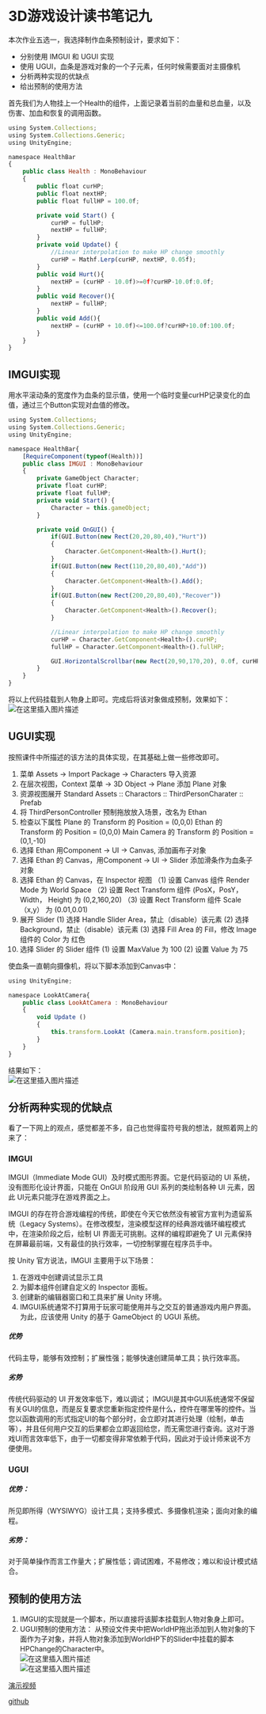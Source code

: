# 3D游戏设计读书笔记九
本次作业五选一，我选择制作血条预制设计，要求如下：
- 分别使用 IMGUI 和 UGUI 实现
- 使用 UGUI，血条是游戏对象的一个子元素，任何时候需要面对主摄像机
- 分析两种实现的优缺点
- 给出预制的使用方法

首先我们为人物挂上一个Health的组件，上面记录着当前的血量和总血量，以及伤害、加血和恢复的调用函数。
```javascript
using System.Collections;
using System.Collections.Generic;
using UnityEngine;

namespace HealthBar
{
    public class Health : MonoBehaviour
    {
        public float curHP;
        public float nextHP;
        public float fullHP = 100.0f;

        private void Start() {
            curHP = fullHP;
            nextHP = fullHP;
        }
        private void Update() {
            //Linear interpolation to make HP change smoothly
            curHP = Mathf.Lerp(curHP, nextHP, 0.05f);
        }
        public void Hurt(){
            nextHP = (curHP - 10.0f)>=0f?curHP-10.0f:0.0f;
        }
        public void Recover(){
            nextHP = fullHP;
        }
        public void Add(){
            nextHP = (curHP + 10.0f)<=100.0f?curHP+10.0f:100.0f;
        }
    }   
}
```
## IMGUI实现
用水平滚动条的宽度作为血条的显示值，使用一个临时变量curHP记录变化的血值，通过三个Button实现对血值的修改。
```javascript
using System.Collections;
using System.Collections.Generic;
using UnityEngine;

namespace HealthBar{
    [RequireComponent(typeof(Health))]
    public class IMGUI : MonoBehaviour
    {
        private GameObject Character;
        private float curHP;
        private float fullHP;
        private void Start() {
            Character = this.gameObject;
        }

        private void OnGUI() {
            if(GUI.Button(new Rect(20,20,80,40),"Hurt"))
            {
                Character.GetComponent<Health>().Hurt();
            }
            if(GUI.Button(new Rect(110,20,80,40),"Add"))
            {
                Character.GetComponent<Health>().Add();
            }
            if(GUI.Button(new Rect(200,20,80,40),"Recover"))
            {
                Character.GetComponent<Health>().Recover();
            }

            //Linear interpolation to make HP change smoothly
            curHP = Character.GetComponent<Health>().curHP;
            fullHP = Character.GetComponent<Health>().fullHP;

            GUI.HorizontalScrollbar(new Rect(20,90,170,20), 0.0f, curHP, 0.0f, fullHP);
        }
    }
}
```
将以上代码挂载到人物身上即可。完成后将该对象做成预制，效果如下：
![在这里插入图片描述](image/1.png)

## UGUI实现
按照课件中所描述的该方法的具体实现，在其基础上做一些修改即可。

1. 菜单 Assets -> Import Package -> Characters 导入资源
2. 在层次视图，Context 菜单 -> 3D Object -> Plane 添加 Plane 对象
3. 资源视图展开 Standard Assets :: Charactors :: ThirdPersonCharater :: Prefab
4. 将 ThirdPersonController 预制拖放放入场景，改名为 Ethan
5. 检查以下属性
Plane 的 Transform 的 Position = (0,0,0)
Ethan 的 Transform 的 Position = (0,0,0)
Main Camera 的 Transform 的 Position = (0,1,-10)
6. 选择 Ethan 用Component -> UI -> Canvas, 添加画布子对象
7. 选择 Ethan 的 Canvas，用Component -> UI -> Slider 添加滑条作为血条子对象
8. 选择 Ethan 的 Canvas，在 Inspector 视图
（1) 设置 Canvas 组件 Render Mode 为 World Space
（2) 设置 Rect Transform 组件 (PosX，PosY，Width， Height) 为 (0,2,160,20)
 （3) 设置 Rect Transform 组件 Scale （x,y） 为 (0.01,0.01)
9. 展开 Slider
(1) 选择 Handle Slider Area，禁止（disable）该元素
(2) 选择 Background，禁止（disable）该元素
(3) 选择 Fill Area 的 Fill，修改 Image 组件的 Color 为 红色
10. 选择 Slider 的 Slider 组件
(1) 设置 MaxValue 为 100
(2) 设置 Value 为 75

使血条一直朝向摄像机，将以下脚本添加到Canvas中：
```javascript
using UnityEngine;

namespace LookAtCamera{
    public class LookAtCamera : MonoBehaviour 
    {
        void Update () 
        {
            this.transform.LookAt (Camera.main.transform.position);
        }
    }
}
```
结果如下：<br>
![在这里插入图片描述](image/2.png)
## 分析两种实现的优缺点
看了一下网上的观点，感觉都差不多，自己也觉得蛮符号我的想法，就照着网上的来了：
### IMGUI
IMGUI（Immediate Mode GUI）及时模式图形界面。它是代码驱动的 UI 系统，没有图形化设计界面，只能在 OnGUI 阶段用 GUI 系列的类绘制各种 UI 元素，因此 UI元素只能浮在游戏界面之上。

IMGUI 的存在符合游戏编程的传统，即使在今天它依然没有被官方宣判为遗留系统（Legacy Systems）。在修改模型，渲染模型这样的经典游戏循环编程模式中，在渲染阶段之后，绘制 UI 界面无可挑剔。这样的编程即避免了 UI 元素保持在屏幕最前端，又有最佳的执行效率，一切控制掌握在程序员手中。

按 Unity 官方说法，IMGUI 主要用于以下场景：

1. 在游戏中创建调试显示工具
2. 为脚本组件创建自定义的 Inspector 面板。
3. 创建新的编辑器窗口和工具来扩展 Unity 环境。
4. IMGUI系统通常不打算用于玩家可能使用并与之交互的普通游戏内用户界面。为此，应该使用 Unity 的基于 GameObject 的 UGUI 系统。

##### 优势
代码主导，能够有效控制；扩展性强；能够快速创建简单工具；执行效率高。
##### 劣势
传统代码驱动的 UI 开发效率低下，难以调试；
IMGUI是其中GUI系统通常不保留有关GUI的信息，而是反复要求您重新指定控件是什么，控件在哪里等的控件。当您以函数调用的形式指定UI的每个部分时，会立即对其进行处理（绘制，单击等），并且任何用户交互的后果都会立即返回给您，而无需您进行查询。这对于游戏UI而言效率低下，由于一切都变得非常依赖于代码，因此对于设计师来说不方便使用。
### UGUI
##### 优势：
所见即所得（WYSIWYG）设计工具；支持多模式、多摄像机渲染；面向对象的编程。
##### 劣势：
对于简单操作而言工作量大；扩展性低；调试困难，不易修改；难以和设计模式结合。

## 预制的使用方法
1. IMGUI的实现就是一个脚本，所以直接将该脚本挂载到人物对象身上即可。
2. UGUI预制的使用方法：
从预设文件夹中把WorldHP拖出添加到人物对象的下面作为子对象，并将人物对象添加到WorldHP下的Slider中挂载的脚本HPChange的Character中。<br>
![在这里插入图片描述](image/3.png)<br>
![在这里插入图片描述](image/4.png)<br>

[演示视频](https://www.bilibili.com/video/BV1Kp4y167YC/)

[github](https://github.com/YEJASONJIEXIN/Unity3D_HW_Another/tree/master/Homework9/HealthBar)

